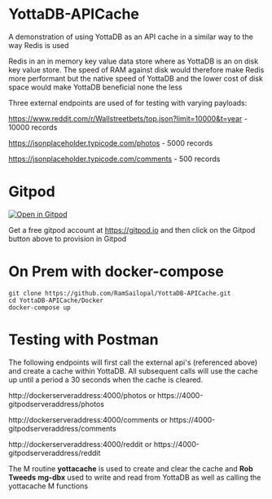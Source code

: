 # YottaDB-APICache
A demonstration of using YottaDB as an API cache in a similar way to the way Redis is used

Redis in an in memory key value data store where as YottaDB is an on disk key value store. The speed of RAM against disk would therefore make Redis more performant but the native speed of YottaDB and the lower cost of disk space would make YottaDB beneficial none the less

Three external endpoints are used of for testing with varying payloads:

https://www.reddit.com/r/Wallstreetbets/top.json?limit=10000&t=year - 10000 records

https://jsonplaceholder.typicode.com/photos - 5000 records

https://jsonplaceholder.typicode.com/comments - 500 records

# Gitpod

[![Open in Gitpod](https://gitpod.io/button/open-in-gitpod.svg)](https://gitpod.io/#https://github.com/RamSailopal/YottaDB-APICache)

Get a free gitpod account at https://gitpod.io and then click on the Gitpod button above to provision in Gitpod

# On Prem with docker-compose

    git clone https://github.com/RamSailopal/YottaDB-APICache.git
    cd YottaDB-APICache/Docker
    docker-compose up
    
# Testing with Postman

The following endpoints will first call the external api's (referenced above) and create a cache within YottaDB. All subsequent calls will use the cache up until a period a 30 seconds when the cache is cleared.

   http://dockerserveraddress:4000/photos or https://4000-gitpodserveraddress/photos
   
   http://dockerserveraddress:4000/comments or https://4000-gitpodserveraddress/comments
   
   http://dockerserveraddress:4000/reddit or https://4000-gitpodserveraddress/reddit
   
 The M routine **yottacache** is used to create and clear the cache and **Rob Tweeds** **mg-dbx** used to write and read from YottaDB as well as calling the yottacache M functions

